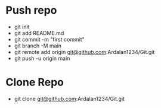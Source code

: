 # Push repo

* git init
* git add README.md
* git commit -m "first commit"
* git branch -M main
* git remote add origin git@github.com:Ardalan1234/Git.git
* git push -u origin main

# Clone Repo

* git clone git@github.com:Ardalan1234/Git.git
